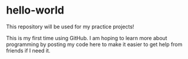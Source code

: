 # hello-world
This repository will be used for my practice projects!

This is my first time using GitHub. I am hoping to learn more about programming by posting my code here to make it easier to get help from friends if I need it. 
